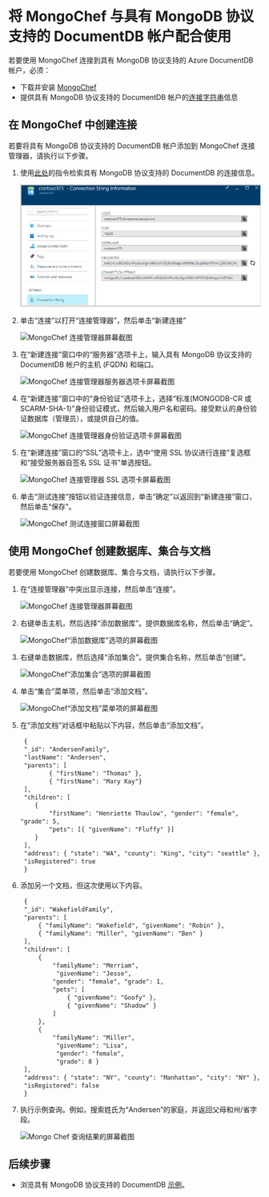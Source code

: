 <properties
    pageTitle="将 MongoChef 与具有 MongoDB 协议支持的 Azure DocumentDB 帐户配合使用 | Azure"
    description="了解如何将 MongoChef 与具有 MongoDB 协议支持的 DocumentDB 帐户（目前以预览版提供）配合使用。"
    keywords="mongochef"
    services="documentdb"
    author="AndrewHoh"
    manager="jhubbard"
    editor=""
    documentationcenter="" />
<tags
    ms.assetid="352c5fb9-8772-4c5f-87ac-74885e63ecac"
    ms.service="documentdb"
    ms.workload="data-services"
    ms.tgt_pltfrm="na"
    ms.devlang="na"
    ms.topic="article"
    ms.date="11/29/2016"
    wacn.date="01/16/2017"
    ms.author="anhoh" />  


# 将 MongoChef 与具有 MongoDB 协议支持的 DocumentDB 帐户配合使用
若要使用 MongoChef 连接到具有 MongoDB 协议支持的 Azure DocumentDB 帐户，必须：

- 下载并安装 [MongoChef](http://3t.io/mongochef)
- 提供具有 MongoDB 协议支持的 DocumentDB 帐户的[连接字符串](/documentation/articles/documentdb-connect-mongodb-account/)信息

## 在 MongoChef 中创建连接
若要将具有 MongoDB 协议支持的 DocumentDB 帐户添加到 MongoChef 连接管理器，请执行以下步骤。

1. 使用[此处](/documentation/articles/documentdb-connect-mongodb-account/)的指令检索具有 MongoDB 协议支持的 DocumentDB 的连接信息。

    ![连接字符串边栏选项卡的屏幕截图](./media/documentdb-mongodb-mongochef/ConnectionStringBlade.png)  

2. 单击“连接”以打开“连接管理器”，然后单击“新建连接”

    ![MongoChef 连接管理器屏幕截图](./media/documentdb-mongodb-mongochef/ConnectionManager.png)  

3. 在“新建连接”窗口中的“服务器”选项卡上，输入具有 MongoDB 协议支持的 DocumentDB 帐户的主机 \(FQDN\) 和端口。

    ![MongoChef 连接管理器服务器选项卡屏幕截图](./media/documentdb-mongodb-mongochef/ConnectionManagerServerTab.png)  

4. 在“新建连接”窗口中的“身份验证”选项卡上，选择“标准\(MONGODB-CR 或 SCARM-SHA-1\)”身份验证模式，然后输入用户名和密码。接受默认的身份验证数据库（管理员），或提供自己的值。

    ![MongoChef 连接管理器身份验证选项卡屏幕截图](./media/documentdb-mongodb-mongochef/ConnectionManagerAuthenticationTab.png)  

5. 在“新建连接”窗口的“SSL”选项卡上，选中“使用 SSL 协议进行连接”复选框和“接受服务器自签名 SSL 证书”单选按钮。

    ![MongoChef 连接管理器 SSL 选项卡屏幕截图](./media/documentdb-mongodb-mongochef/ConnectionManagerSSLTab.png)  

6. 单击“测试连接”按钮以验证连接信息，单击“确定”以返回到“新建连接”窗口，然后单击“保存”。

    ![MongoChef 测试连接窗口屏幕截图](./media/documentdb-mongodb-mongochef/TestConnectionResults.png)

## 使用 MongoChef 创建数据库、集合与文档
若要使用 MongoChef 创建数据库、集合与文档，请执行以下步骤。

1. 在“连接管理器”中突出显示连接，然后单击“连接”。

    ![MongoChef 连接管理器屏幕截图](./media/documentdb-mongodb-mongochef/ConnectToAccount.png)
2. 右键单击主机，然后选择“添加数据库”。提供数据库名称，然后单击“确定”。

    ![MongoChef“添加数据库”选项的屏幕截图](./media/documentdb-mongodb-mongochef/AddDatabase1.png)
3. 右键单击数据库，然后选择“添加集合”。提供集合名称，然后单击“创建”。

    ![MongoChef“添加集合”选项的屏幕截图](./media/documentdb-mongodb-mongochef/AddCollection.png)
4. 单击“集合”菜单项，然后单击“添加文档”。

    ![MongoChef“添加文档”菜单项的屏幕截图](./media/documentdb-mongodb-mongochef/AddDocument1.png)
5. 在“添加文档”对话框中粘贴以下内容，然后单击“添加文档”。

        {
        "_id": "AndersenFamily",
        "lastName": "Andersen",
        "parents": [
               { "firstName": "Thomas" },
               { "firstName": "Mary Kay"}
        ],
        "children": [
           {
               "firstName": "Henriette Thaulow", "gender": "female", "grade": 5,
               "pets": [{ "givenName": "Fluffy" }]
           }
        ],
        "address": { "state": "WA", "county": "King", "city": "seattle" },
        "isRegistered": true
        }
6. 添加另一个文档，但这次使用以下内容。

        {
        "_id": "WakefieldFamily",
        "parents": [
            { "familyName": "Wakefield", "givenName": "Robin" },
            { "familyName": "Miller", "givenName": "Ben" }
        ],
        "children": [
            {
                "familyName": "Merriam",
                 "givenName": "Jesse",
                "gender": "female", "grade": 1,
                "pets": [
                    { "givenName": "Goofy" },
                    { "givenName": "Shadow" }
                ]
            },
            {
                "familyName": "Miller",
                 "givenName": "Lisa",
                 "gender": "female",
                 "grade": 8 }
        ],
        "address": { "state": "NY", "county": "Manhattan", "city": "NY" },
        "isRegistered": false
        }
7. 执行示例查询。例如，搜索姓氏为“Andersen”的家庭，并返回父母和州/省字段。

    ![Mongo Chef 查询结果的屏幕截图](./media/documentdb-mongodb-mongochef/QueryDocument1.png)

## 后续步骤
- 浏览具有 MongoDB 协议支持的 DocumentDB [示例](/documentation/articles/documentdb-mongodb-samples/)。

<!---HONumber=Mooncake_0109_2017-->
